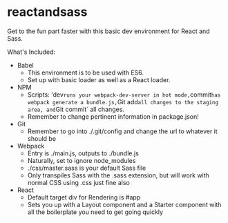 # reactandsass
Get to the fun part faster with this basic dev environment for React and Sass.

What's Included:
* Babel
  * This environment is to be used with ES6.
  * Set up with basic loader as well as a React loader.
* NPM
  * Scripts: 'dev` runs your webpack-dev-server in hot mode, `commit` has webpack generate a bundle.js, `Git add` all changes to the staging area, and `Git commit` all changes.
  * Remember to change pertinent information in package.json!
* Git
  * Remember to go into ./.git/config and change the url to whatever it should be
* Webpack
  * Entry is ./main.js, outputs to ./bundle.js
  * Naturally, set to ignore node_modules
  * ./css/master.sass is your default Sass file
  * Only transpiles Sass with the .sass extension, but will work with normal CSS using .css just fine also
* React
  * Default target div for Rendering is #app
  * Sets you up with a Layout component and a Starter component with all the boilerplate you need to get going quickly
